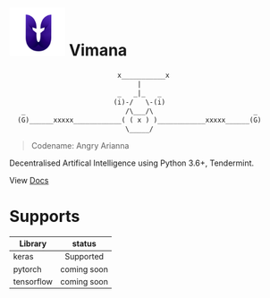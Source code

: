 # <img src="img/logo.png" alt="drawing" width="100"/> Vimana 

                               x___________x
                                    |
                               _   _|_   _
                              (i)-/   \-(i)
       _                         /\___/\                         _
      (G)______xxxxx____________( ( x ) )____________xxxxx______(G)
                                 \_____/

    
    
> Codename: Angry Arianna


Decentralised Artifical Intelligence using Python 3.6+, Tendermint.

View [Docs](https://vimana.netlify.com/)

# Supports


| Library       | status        |
| ------------- |:-------------:|
| keras         | Supported     |
| pytorch       | coming soon   |
| tensorflow    | coming soon   |